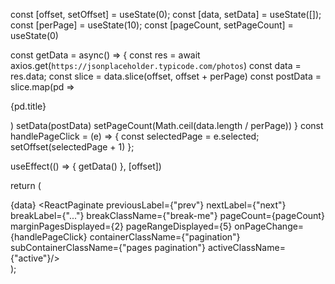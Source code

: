  const [offset, setOffset] = useState(0);
  const [data, setData] = useState([]);
  const [perPage] = useState(10);
  const [pageCount, setPageCount] = useState(0)


  const getData = async() => {
      const res = await axios.get(`https://jsonplaceholder.typicode.com/photos`)
      const data = res.data;
                const slice = data.slice(offset, offset + perPage)
                const postData = slice.map(pd => <div key={pd.id}>
                    <p>{pd.title}</p>
                    <img src={pd.thumbnailUrl} alt=""/>
                </div>)
                setData(postData)
                setPageCount(Math.ceil(data.length / perPage))
  }
  const handlePageClick = (e) => {
    const selectedPage = e.selected;
    setOffset(selectedPage + 1)
};

 useEffect(() => {
   getData()
 }, [offset])

  return (
    <div className="App">
      {data}
       <ReactPaginate
                    previousLabel={"prev"}
                    nextLabel={"next"}
                    breakLabel={"..."}
                    breakClassName={"break-me"}
                    pageCount={pageCount}
                    marginPagesDisplayed={2}
                    pageRangeDisplayed={5}
                    onPageChange={handlePageClick}
                    containerClassName={"pagination"}
                    subContainerClassName={"pages pagination"}
                    activeClassName={"active"}/>
    </div>
  );